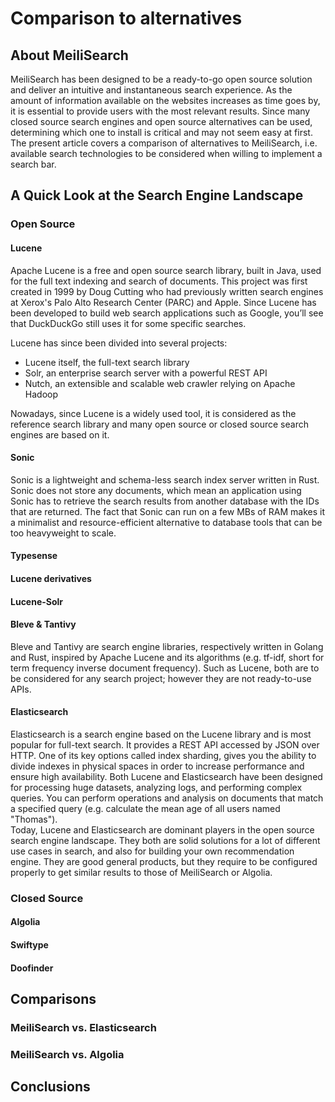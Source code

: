 # Comparison to alternatives

## About MeiliSearch

MeiliSearch has been designed to be a ready-to-go open source solution and deliver an intuitive and instantaneous search experience. As the amount of information available on the websites increases as time goes by, it is essential to provide users with the most relevant results. Since many closed source search engines and open source alternatives can be used, determining which one to install is critical and may not seem easy at first.  
The present article covers a comparison of alternatives to MeiliSearch, i.e. available search technologies to be considered when willing to implement a search bar.  


## A Quick Look at the Search Engine Landscape

### Open Source

#### Lucene

Apache Lucene is a free and open source search library, built in Java, used for the full text indexing and search of documents. This project was first created in 1999 by Doug Cutting who had previously written search engines at Xerox's Palo Alto Research Center (PARC) and Apple. Since Lucene has been developed to build web search applications such as Google, you’ll see that DuckDuckGo still uses it for some specific searches.  

Lucene has since been divided into several projects:  
* Lucene itself, the full-text search library  
* Solr, an enterprise search server with a powerful REST API  
* Nutch, an extensible and scalable web crawler relying on Apache Hadoop  

Nowadays, since Lucene is a widely used tool, it is considered as the reference search library and many open source or closed source search engines are based on it.  

#### Sonic

Sonic is a lightweight and schema-less search index server written in Rust. Sonic does not store any documents, which mean an application using Sonic has to retrieve the search results from another database with the IDs that are returned. The fact that Sonic can run on a few MBs of RAM makes it a minimalist and resource-efficient alternative to database tools that can be too heavyweight to scale.  

#### Typesense

#### Lucene derivatives

#### Lucene-Solr

#### Bleve & Tantivy

Bleve and Tantivy are search engine libraries, respectively written in Golang and Rust, inspired by Apache Lucene and its algorithms (e.g. tf-idf, short for term frequency inverse document frequency). Such as Lucene, both are to be considered for any search project; however they are not ready-to-use APIs.  

#### Elasticsearch

Elasticsearch is a search engine based on the Lucene library and is most popular for full-text search. It provides a REST API accessed by JSON over HTTP. One of its key options called index sharding, gives you the ability to divide indexes in physical spaces in order to increase performance and ensure high availability. Both Lucene and Elasticsearch have been designed for processing huge datasets, analyzing logs, and performing complex queries. You can perform operations and analysis on documents that match a specified query (e.g. calculate the mean age of all users named "Thomas").  
Today, Lucene and Elasticsearch are dominant players in the open source search engine landscape. They both are solid solutions for a lot of different use cases in search, and also for building your own recommendation engine. They are good general products, but they require to be configured properly to get similar results to those of MeiliSearch or Algolia.  


### Closed Source

#### Algolia

#### Swiftype

#### Doofinder

## Comparisons

### MeiliSearch vs. Elasticsearch

### MeiliSearch vs. Algolia

## Conclusions

